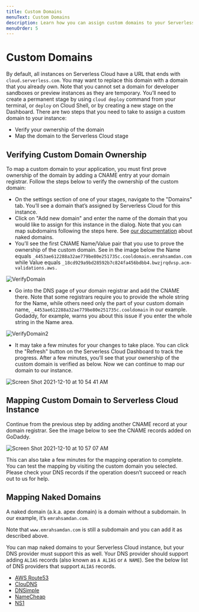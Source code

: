 ```yaml
---
title: Custom Domains
menuText: Custom Domains
description: Learn how you can assign custom domains to your Serverless Cloud Apps
menuOrder: 5
---
```


# Custom Domains

By default, all instances on Serverless Cloud have a URL that ends with `cloud.serverless.com`. You may want to replace this domain with a domain that you already own. 
Note that you cannot set a domain for developer sandboxes or preview instances as they are temporary. You’ll need to create a permanent stage by using `cloud deploy` command from your terminal, or `deploy` on Cloud Shell, or by creating a new stage on the Dashboard. 
There are two steps that you need to take to assign a custom domain to your instance: 

- Verify your ownership of the domain
- Map the domain to the Serverless Cloud stage 

## Verifying Custom Domain Ownership

To map a custom domain to your application, you must first prove ownership of the domain by adding a CNAME entry at your domain registrar. Follow the steps below to verify the ownership of the custom domain: 

- On the settings section of one of your stages, navigate to the "Domains" tab. You’ll see a domain that’s assigned by Serverless Cloud for this instance. 
- Click on "Add new domain"  and enter the name of the domain that you would like to assign for this instance in the dialog. Note that you can map subdomains following the steps here. See [our documentation](/cloud/docs/custom-domains#mapping-naked-domains) about naked domains. 
- You’ll see the first CNAME Name/Value pair that you use to prove the ownership of the custom domain. See in the image below the Name equals `_4453ae612288a32ae779be80e251735c.cooldomain.emrahsamdan.com` while Value equals `_18cd929a9bd28592b7c824fa456bdbb4.bwzjrqdvsp.acm-validations.aws.`

![VerifyDomain](https://user-images.githubusercontent.com/85096820/141490291-17839dc2-b497-4e50-9fca-9b236e328284.png)

- Go into the DNS page of your domain registrar and add the CNAME there. Note that some registrars require you to provide the whole string for the Name, while others need only the part of your custom domain name, `_4453ae612288a32ae779be80e251735c.cooldomain` in our example. Godaddy, for example, warns you about this issue if you enter the whole string in the Name area.

![VerifyDomain2](https://user-images.githubusercontent.com/85096820/141490356-b7aab089-436d-41c5-9259-b48b52679356.png)

- It may take a few minutes for your changes to take place. You can click the "Refresh" button on the Serverless Cloud Dashboard to track the progress. After a few minutes, you’ll see that your ownership of the custom domain is verified as below. Now we can continue to map our domain to our instance.

![Screen Shot 2021-12-10 at 10 54 41 AM](https://user-images.githubusercontent.com/85096820/145537902-e73466a4-1d2d-400c-aae2-2679e85416c4.png)

## Mapping Custom Domain to Serverless Cloud Instance

Continue from the previous step by adding another CNAME record at your domain registrar. See the image below to see the CNAME records added on GoDaddy.

![Screen Shot 2021-12-10 at 10 57 07 AM](https://user-images.githubusercontent.com/85096820/145537986-07a79e40-8896-46a7-8d3b-6e8001abd697.png)

This can also take a few minutes for the mapping operation to complete. You can test the mapping by visiting the custom domain you selected. Please check your DNS records if the operation doesn’t succeed or reach out to us for help.

## Mapping Naked Domains

A naked domain (a.k.a. apex domain) is a domain without a subdomain. In our example, it’s `emrahsamdan.com`.

Note that `www.emrahsamdan.com` is still a subdomain and you can add it as described above.

You can map naked domains to your Serverless Cloud instance, but your DNS provider must support this as well. Your DNS provider should support adding `ALIAS` records (also known as `A ALIAS` or `A NAME`). See the below list of DNS providers that support `ALIAS` records.

- [AWS Route53](https://docs.aws.amazon.com/Route53/latest/DeveloperGuide/resource-record-sets-choosing-alias-non-alias.html)
- [ClouDNS](https://www.cloudns.net/wiki/article/18/)
- [DNSimple](https://support.dnsimple.com/articles/alias-record/)
- [NameCheap](https://www.namecheap.com/support/knowledgebase/article.aspx/9646/2237/how-to-create-a-cname-record-for-your-domain/)
- [NS1](https://help.ns1.com/hc/en-us/articles/360020248973)
